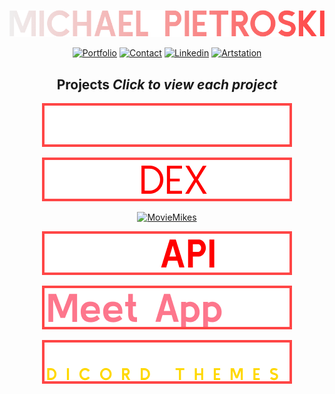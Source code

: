 <div align="center">

[![MichaelPietroski](/img/MICHAELPIETROSKI.png)](https://vppelli.github.io/portfolio-website/)

[![Portfolio](https://img.shields.io/badge/Portfolio-black?style=for-the-badge)](https://vppelli.github.io/portfolio-website/) [![Contact](https://img.shields.io/badge/Contact-black?style=for-the-badge)](contact.txt) [![Linkedin](https://img.shields.io/badge/Linkedin-black?style=for-the-badge)](https://www.linkedin.com/in/michaelpietroski/) [![Artstation](https://img.shields.io/badge/Artstation-black?style=for-the-badge)](https://www.artstation.com/mpietros)

## Projects *Click to view each project*
  
[![Portfolio](/img/PORTFOLIO.png)](https://github.com/vppelli/portfolio-website)

[![Pokedex](/img/POKEDEX.png)](https://github.com/vppelli/Pokedex-app)

[![MovieMikes](/img/MOVEMIKE’S.png)](https://github.com/vppelli/movie_client)

[![MovieAPI](/img/MOVEAPI.png)](https://github.com/vppelli/movie_api)

[![MeetApp](/img/Meet%20App.png)](https://github.com/vppelli/meet)

[![PredecessorDiscordThemes](/img/PDT.png)](https://github.com/vppelli/predecessor-discord-themes)

</div>
